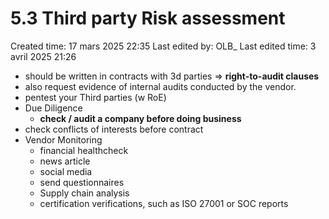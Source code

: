 # 5.3 Third party Risk assessment

Created time: 17 mars 2025 22:35
Last edited by: OLB_
Last edited time: 3 avril 2025 21:26

- should be written in contracts with 3d parties ⇒ **right-to-audit clauses**
- also request evidence of internal audits conducted by the vendor.
- pentest your Third parties (w RoE)
- Due Diligence
    - **check / audit a company before doing business**
- check conflicts of interests before contract
- Vendor Monitoring
    - financial healthcheck
    - news article
    - social media
    - send questionnaires
    - Supply chain analysis
    - certification verifications, such as ISO 27001 or SOC reports